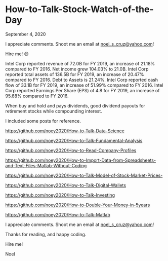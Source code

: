 # How-to-Talk-Stock-Watch-of-the-Day

September 4, 2020

I appreciate comments. Shoot me an email at noel_s_cruz@yahoo.com!

Hire me! 😊

Intel Corp reported revenue of 72.0B for FY 2019, an increase of 21.18% compared to 
FY 2016. Net income grew 104.03% to 21.0B. Intel Corp reported total assets of 136.5B
for FY 2019, an increase of 20.47% compared to FY 2016. Debt to Assets is 21.24%.
Intel Corp reported cash flow of 33.1B for FY 2019, an increase of 51.99% compared to
FY 2016. Intel Corp reported Earnings Per Share (EPS) of 4.8 for FY 2019, an increase
of 95.68% compared to FY 2016.

When buy and hold and pays dividends, good dividend payouts for retirement stocks 
while compounding interest.

I included some posts for reference.

https://github.com/noey2020/How-to-Talk-Data-Science

https://github.com/noey2020/How-to-Talk-Fundamental-Analysis

https://github.com/noey2020/How-to-Read-Company-Profiles

https://github.com/noey2020/How-to-Import-Data-from-Spreadsheets-and-Text-Files-Matlab-Without-Coding

https://github.com/noey2020/How-to-Talk-Model-of-Stock-Market-Prices-

https://github.com/noey2020/How-to-Talk-Digital-Wallets

https://github.com/noey2020/How-to-Talk-Investing

https://github.com/noey2020/How-to-Double-Your-Money-in-5years

https://github.com/noey2020/How-to-Talk-Matlab

I appreciate comments. Shoot me an email at noel_s_cruz@yahoo.com!

Thanks for reading, and happy coding.

Hire me!

Noel

